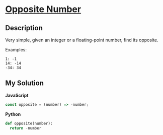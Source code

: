 # [Opposite Number](https://www.codewars.com/kata/56dec885c54a926dcd001095)

## Description

Very simple, given an integer or a floating-point number, find its opposite.

Examples:

```
1: -1
14: -14
-34: 34
```

## My Solution

**JavaScript**

```js
const opposite = (number) => -number;
```

**Python**

```py
def opposite(number):
  return -number
```
